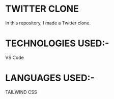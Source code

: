<h1>TWITTER CLONE</h1>
<p>In this repository, I made a Twitter clone.</p>
<h1>TECHNOLOGIES USED:-</h1>
<p>VS Code</p>
<h1>LANGUAGES USED:-</h1>
<p>TAILWIND CSS</p>